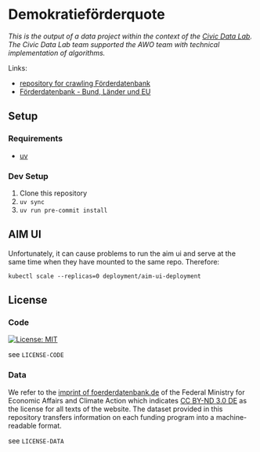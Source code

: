 # Demokratieförderquote

_This is the output of a data project within the context of the [Civic Data Lab](https://civic-data.de). The Civic Data Lab team supported the AWO team with technical implementation of algorithms._

Links:
- [repository for crawling Förderdatenbank](https://github.com/CorrelAid/cdl_funding_crawler)
- [Förderdatenbank - Bund, Länder und EU](https://foerderdatenbank.de)

## Setup

### Requirements

- [uv](https://docs.astral.sh/uv/getting-started/installation/)

### Dev Setup

1. Clone this repository
2. `uv sync`
3. `uv run pre-commit install`

## AIM UI

Unfortunately, it can cause problems to run the aim ui and serve at the same time when they have mounted to the same repo. Therefore:
```
kubectl scale --replicas=0 deployment/aim-ui-deployment
```

## License
### Code

[![License: MIT](https://img.shields.io/badge/License-MIT-yellow.svg)](https://opensource.org/licenses/MIT)

see `LICENSE-CODE`

### Data 

We refer to the [imprint of foerderdatenbank.de](https://www.foerderdatenbank.de/FDB/DE/Meta/Impressum/impressum.html) of the Federal Ministry for Economic Affairs and Climate Action which indicates [CC BY-ND 3.0 DE](https://creativecommons.org/licenses/by-nd/3.0/de/deed.de) as the license for all texts of the website. The dataset provided in this repository transfers information on each funding program into a machine-readable format.


see `LICENSE-DATA`


